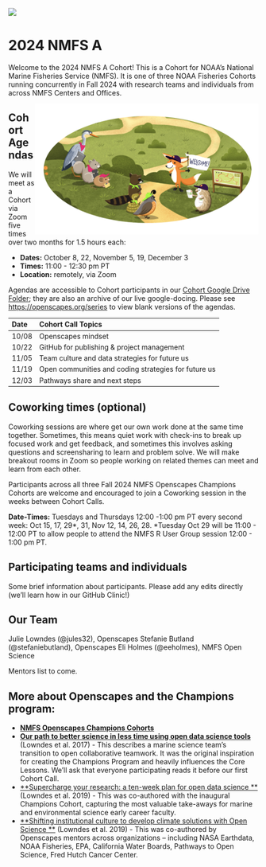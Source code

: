 
<a align="left" href="https://github.com/nmfs-openscapes/2024-nmfs-a"><img src="https://github.githubassets.com/images/modules/logos_page/GitHub-Mark.png" width="35px"/></a>

# 2024 NMFS A

Welcome to the 2024 NMFS A Cohort! This is a Cohort for NOAA’s National
Marine Fisheries Service (NMFS). It is one of three NOAA Fisheries
Cohorts running concurrently in Fall 2024 with research teams and
individuals from across NMFS Centers and Offices.

<img src="horst-champions-trailhead.png" align="right" width="450"/>

## Cohort Agendas

We will meet as a Cohort via Zoom five times over two months for 1.5
hours each:

- **Dates:** October 8, 22, November 5, 19, December 3
- **Times:** 11:00 - 12:30 pm PT
- **Location:** remotely, via Zoom

Agendas are accessible to Cohort participants in our [Cohort Google
Drive Folder](%60r%20db$cr$google_drive_folder%60); they are also an
archive of our live google-docing. Please see
<https://openscapes.org/series> to view blank versions of the agendas.

| Date  | Cohort Call Topics                                   |
|:------|:-----------------------------------------------------|
| 10/08 | Openscapes mindset                                   |
| 10/22 | GitHub for publishing & project management           |
| 11/05 | Team culture and data strategies for future us       |
| 11/19 | Open communities and coding strategies for future us |
| 12/03 | Pathways share and next steps                        |

## Coworking times (optional)

Coworking sessions are where get our own work done at the same time
together. Sometimes, this means quiet work with check-ins to break up
focused work and get feedback, and sometimes this involves asking
questions and screensharing to learn and problem solve. We will make
breakout rooms in Zoom so people working on related themes can meet and
learn from each other.

Participants across all three Fall 2024 NMFS Openscapes Champions
Cohorts are welcome and encouraged to join a Coworking session in the
weeks between Cohort Calls.

**Date-Times:** Tuesdays and Thursdays 12:00 -1:00 pm PT every second
week: Oct 15, 17, 29\*, 31, Nov 12, 14, 26, 28. \*Tuesday Oct 29 will be
11:00 - 12:00 PT to allow people to attend the NMFS R User Group session
12:00 - 1:00 pm PT.

## Participating teams and individuals

Some brief information about participants. Please add any edits directly
(we’ll learn how in our GitHub Clinic!)

## Our Team

Julie Lowndes (@jules32), Openscapes Stefanie Butland
(@stefaniebutland), Openscapes Eli Holmes (@eeholmes), NMFS Open Science

Mentors list to come.

## More about Openscapes and the Champions program:

- [**NMFS Openscapes Champions
  Cohorts**](https://nmfs-openscapes.github.io/champions.html)
- [**Our path to better science in less time using open data science
  tools**](https://www.nature.com/articles/s41559-017-0160) (Lowndes et
  al. 2017) - This describes a marine science team’s transition to open
  collaborative teamwork. It was the original inspiration for creating
  the Champions Program and heavily influences the Core Lessons. We’ll
  ask that everyone participating reads it before our first Cohort Call.
- [**Supercharge your research: a ten-week plan for open data science
  **](https://openscapes.github.io/supercharge-research/) (Lowndes et
  al. 2019) - This was co-authored with the inaugural Champions Cohort,
  capturing the most valuable take-aways for marine and environmental
  science early career faculty.
- [**Shifting institutional culture to develop climate solutions with
  Open Science
  **](https://onlinelibrary.wiley.com/doi/10.1002/ece3.11341) (Lowndes
  et al. 2019) - This was co-authored by Openscapes mentors across
  organizations – including NASA Earthdata, NOAA Fisheries, EPA,
  California Water Boards, Pathways to Open Science, Fred Hutch Cancer
  Center.
